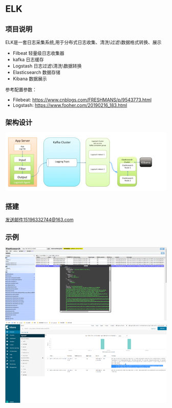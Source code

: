 # ELK
## 项目说明
ELK是一套日志采集系统,用于分布式日志收集、清洗\过滤\数据格式转换、展示  
- Filbeat 轻量级日志收集器
- kafka  日志缓存
- Logstash 日志过滤\清洗\数据转换
- Elasticsearch 数据存储
- Kibana 数据展示

参考配置参数：  
- Filebeat: https://www.cnblogs.com/FRESHMANS/p/9543773.html
- Logstash: https://www.fooher.com/20190216_183.html


## 架构设计  
![image](https://github.com/zhao-staff-officer/Spring-Cloud/blob/master/Cloud-ELK/ELK-Design.png)

## 搭建  
发送邮件15196332744@163.com

## 示例  
![image](https://github.com/zhao-staff-officer/Spring-Cloud/blob/master/Cloud-ELK/ELK-ES.png)
![image](https://github.com/zhao-staff-officer/Spring-Cloud/blob/master/Cloud-ELK/ELK-Kibana.png)
